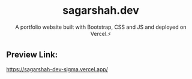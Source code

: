 <h1 align="center">
  sagarshah.dev
</h1>
<p align="center">
  A portfolio website built with Bootstrap, CSS and JS and deployed on Vercel.⚡
</p>

## Preview Link:
https://sagarshah-dev-sigma.vercel.app/
